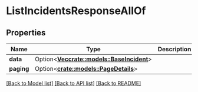 # ListIncidentsResponseAllOf

## Properties

Name | Type | Description | Notes
------------ | ------------- | ------------- | -------------
**data** | Option<[**Vec<crate::models::BaseIncident>**](BaseIncident.md)> |  | [optional]
**paging** | Option<[**crate::models::PageDetails**](PageDetails.md)> |  | [optional]

[[Back to Model list]](../README.md#documentation-for-models) [[Back to API list]](../README.md#documentation-for-api-endpoints) [[Back to README]](../README.md)


